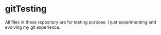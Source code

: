 # gitTesting
All files in these repository are for testing purpose.
I just experimenting and evolving my git experience.
